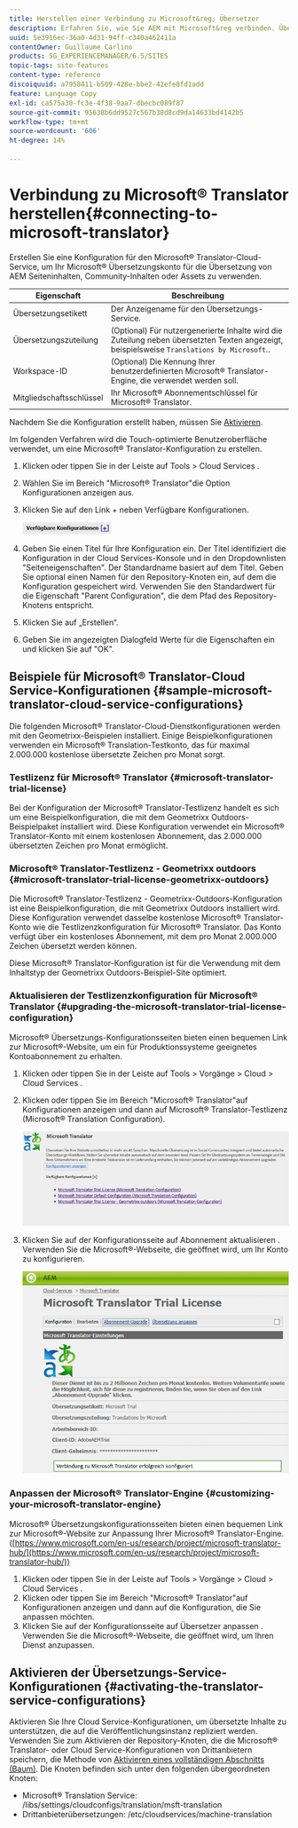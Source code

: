 ```yaml
---
title: Herstellen einer Verbindung zu Microsoft&reg; Übersetzer
description: Erfahren Sie, wie Sie AEM mit Microsoft&reg verbinden. Übersetzer.
uuid: 5e3916ec-36a0-4d31-94ff-c340a462411a
contentOwner: Guillaume Carlino
products: SG_EXPERIENCEMANAGER/6.5/SITES
topic-tags: site-features
content-type: reference
discoiquuid: a7958411-b509-428e-bbe2-42efe8fd1add
feature: Language Copy
exl-id: ca575a30-fc3e-4f38-9aa7-dbecbc089f87
source-git-commit: 95638b6dd9527c567b38d8cd9da14633bd4142b5
workflow-type: tm+mt
source-wordcount: '606'
ht-degree: 14%

---
```


# Verbindung zu Microsoft® Translator herstellen{#connecting-to-microsoft-translator}

Erstellen Sie eine Konfiguration für den Microsoft® Translator-Cloud-Service, um Ihr Microsoft® Übersetzungskonto für die Übersetzung von AEM Seiteninhalten, Community-Inhalten oder Assets zu verwenden.

| Eigenschaft | Beschreibung |
|---|---|
| Übersetzungsetikett | Der Anzeigename für den Übersetzungs-Service. |
| Übersetzungszuteilung | (Optional) Für nutzergenerierte Inhalte wird die Zuteilung neben übersetzten Texten angezeigt, beispielsweise `Translations by Microsoft`.. |
| Workspace-ID | (Optional) Die Kennung Ihrer benutzerdefinierten Microsoft® Translator-Engine, die verwendet werden soll. |
| Mitgliedschaftsschlüssel | Ihr Microsoft® Abonnementschlüssel für Microsoft® Translator. |

Nachdem Sie die Konfiguration erstellt haben, müssen Sie [Aktivieren](/help/sites-administering/tc-msconf.md#activating-the-translator-service-configurations).

Im folgenden Verfahren wird die Touch-optimierte Benutzeroberfläche verwendet, um eine Microsoft® Translator-Konfiguration zu erstellen.

1. Klicken oder tippen Sie in der Leiste auf Tools > Cloud Services .
1. Wählen Sie im Bereich &quot;Microsoft® Translator&quot;die Option Konfigurationen anzeigen aus.
1. Klicken Sie auf den Link + neben Verfügbare Konfigurationen.

   ![chlimage_1-382](assets/chlimage_1-382.png)

1. Geben Sie einen Titel für Ihre Konfiguration ein. Der Titel identifiziert die Konfiguration in der Cloud Services-Konsole und in den Dropdownlisten &quot;Seiteneigenschaften&quot;. Der Standardname basiert auf dem Titel. Geben Sie optional einen Namen für den Repository-Knoten ein, auf dem die Konfiguration gespeichert wird. Verwenden Sie den Standardwert für die Eigenschaft &quot;Parent Configuration&quot;, die dem Pfad des Repository-Knotens entspricht.
1. Klicken Sie auf „Erstellen“.
1. Geben Sie im angezeigten Dialogfeld Werte für die Eigenschaften ein und klicken Sie auf &quot;OK&quot;.

## Beispiele für Microsoft® Translator-Cloud Service-Konfigurationen {#sample-microsoft-translator-cloud-service-configurations}

Die folgenden Microsoft® Translator-Cloud-Dienstkonfigurationen werden mit den Geometrixx-Beispielen installiert. Einige Beispielkonfigurationen verwenden ein Microsoft® Translation-Testkonto, das für maximal 2.000.000 kostenlose übersetzte Zeichen pro Monat sorgt.

### Testlizenz für Microsoft® Translator {#microsoft-translator-trial-license}

Bei der Konfiguration der Microsoft® Translator-Testlizenz handelt es sich um eine Beispielkonfiguration, die mit dem Geometrixx Outdoors-Beispielpaket installiert wird. Diese Konfiguration verwendet ein Microsoft® Translator-Konto mit einem kostenlosen Abonnement, das 2.000.000 übersetzten Zeichen pro Monat ermöglicht.

### Microsoft® Translator-Testlizenz - Geometrixx outdoors {#microsoft-translator-trial-license-geometrixx-outdoors}

Die Microsoft® Translator-Testlizenz - Geometrixx-Outdoors-Konfiguration ist eine Beispielkonfiguration, die mit Geometrixx Outdoors installiert wird. Diese Konfiguration verwendet dasselbe kostenlose Microsoft® Translator-Konto wie die Testlizenzkonfiguration für Microsoft® Translator. Das Konto verfügt über ein kostenloses Abonnement, mit dem pro Monat 2.000.000 Zeichen übersetzt werden können.

Diese Microsoft® Translator-Konfiguration ist für die Verwendung mit dem Inhaltstyp der Geometrixx Outdoors-Beispiel-Site optimiert.

### Aktualisieren der Testlizenzkonfiguration für Microsoft® Translator {#upgrading-the-microsoft-translator-trial-license-configuration}

Microsoft® Übersetzungs-Konfigurationsseiten bieten einen bequemen Link zur Microsoft®-Website, um ein für Produktionssysteme geeignetes Kontoabonnement zu erhalten.

1. Klicken oder tippen Sie in der Leiste auf Tools > Vorgänge > Cloud > Cloud Services .
1. Klicken oder tippen Sie im Bereich &quot;Microsoft® Translator&quot;auf Konfigurationen anzeigen und dann auf Microsoft® Translator-Testlizenz (Microsoft® Translation Configuration).

   ![chlimage_1-383](assets/chlimage_1-383.png)

1. Klicken Sie auf der Konfigurationsseite auf Abonnement aktualisieren . Verwenden Sie die Microsoft®-Webseite, die geöffnet wird, um Ihr Konto zu konfigurieren.

   ![chlimage_1-384](assets/chlimage_1-384.png)

### Anpassen der Microsoft® Translator-Engine {#customizing-your-microsoft-translator-engine}

Microsoft® Übersetzungskonfigurationsseiten bieten einen bequemen Link zur Microsoft®-Website zur Anpassung Ihrer Microsoft® Translator-Engine. ([https://www.microsoft.com/en-us/research/project/microsoft-translator-hub/](https://www.microsoft.com/en-us/research/project/microsoft-translator-hub/))

1. Klicken oder tippen Sie in der Leiste auf Tools > Vorgänge > Cloud > Cloud Services .
1. Klicken oder tippen Sie im Bereich &quot;Microsoft® Translator&quot;auf Konfigurationen anzeigen und dann auf die Konfiguration, die Sie anpassen möchten.
1. Klicken Sie auf der Konfigurationsseite auf Übersetzer anpassen . Verwenden Sie die Microsoft®-Webseite, die geöffnet wird, um Ihren Dienst anzupassen.

## Aktivieren der Übersetzungs-Service-Konfigurationen {#activating-the-translator-service-configurations}

Aktivieren Sie Ihre Cloud Service-Konfigurationen, um übersetzte Inhalte zu unterstützen, die auf die Veröffentlichungsinstanz repliziert werden. Verwenden Sie zum Aktivieren der Repository-Knoten, die die Microsoft® Translator- oder Cloud Service-Konfigurationen von Drittanbietern speichern, die Methode von [Aktivieren eines vollständigen Abschnitts (Baum)](/help/sites-authoring/publishing-pages.md#publishing-and-unpublishing-a-tree). Die Knoten befinden sich unter den folgenden übergeordneten Knoten:

* Microsoft® Translation Service: /libs/settings/cloudconfigs/translation/msft-translation
* Drittanbieterübersetzungen: /etc/cloudservices/machine-translation
